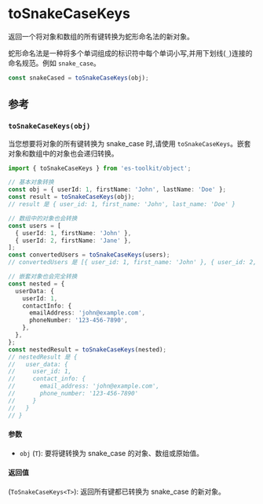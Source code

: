 # toSnakeCaseKeys

返回一个将对象和数组的所有键转换为蛇形命名法的新对象。

蛇形命名法是一种将多个单词组成的标识符中每个单词小写,并用下划线(`_`)连接的命名规范。例如 `snake_case`。

```typescript
const snakeCased = toSnakeCaseKeys(obj);
```

## 参考

### `toSnakeCaseKeys(obj)`

当您想要将对象的所有键转换为 snake_case 时,请使用 `toSnakeCaseKeys`。嵌套对象和数组中的对象也会递归转换。

```typescript
import { toSnakeCaseKeys } from 'es-toolkit/object';

// 基本对象转换
const obj = { userId: 1, firstName: 'John', lastName: 'Doe' };
const result = toSnakeCaseKeys(obj);
// result 是 { user_id: 1, first_name: 'John', last_name: 'Doe' }

// 数组中的对象也会转换
const users = [
  { userId: 1, firstName: 'John' },
  { userId: 2, firstName: 'Jane' },
];
const convertedUsers = toSnakeCaseKeys(users);
// convertedUsers 是 [{ user_id: 1, first_name: 'John' }, { user_id: 2, first_name: 'Jane' }]

// 嵌套对象也会完全转换
const nested = {
  userData: {
    userId: 1,
    contactInfo: {
      emailAddress: 'john@example.com',
      phoneNumber: '123-456-7890',
    },
  },
};
const nestedResult = toSnakeCaseKeys(nested);
// nestedResult 是 {
//   user_data: {
//     user_id: 1,
//     contact_info: {
//       email_address: 'john@example.com',
//       phone_number: '123-456-7890'
//     }
//   }
// }
```

#### 参数

- `obj` (`T`): 要将键转换为 snake_case 的对象、数组或原始值。

#### 返回值

(`ToSnakeCaseKeys<T>`): 返回所有键都已转换为 snake_case 的新对象。
